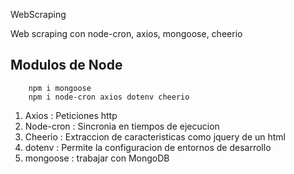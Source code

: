 WebScraping

Web scraping con node-cron, axios, mongoose, cheerio

## Modulos de Node

```
    npm i mongoose
    npm i node-cron axios dotenv cheerio
```

1. Axios : Peticiones http
2. Node-cron : Sincronia en tiempos de ejecucion 
3. Cheerio : Extraccion de caracteristicas como jquery de un html 
4. dotenv :  Permite la configuracion de entornos de desarrollo
5. mongoose : trabajar con MongoDB